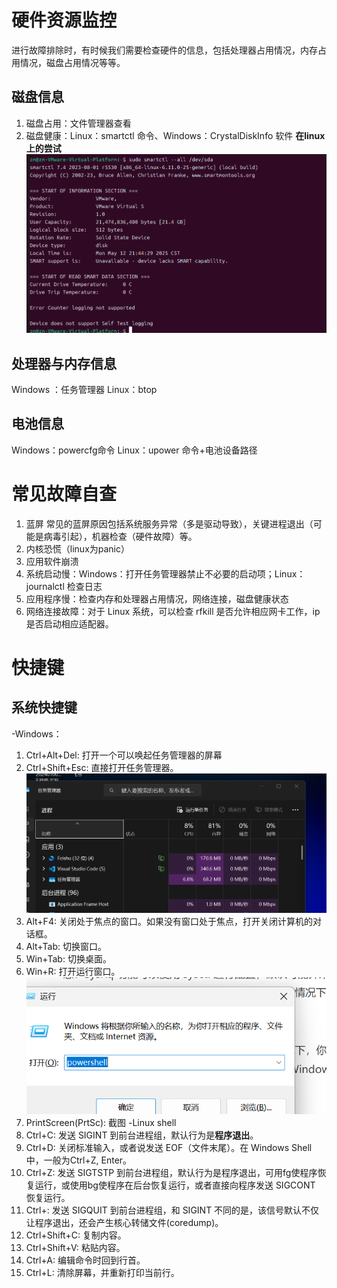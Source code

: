 # 硬件资源监控 #
进行故障排除时，有时候我们需要检查硬件的信息，包括处理器占用情况，内存占用情况，磁盘占用情况等等。
## 磁盘信息 ##
1. 磁盘占用：文件管理器查看
2. 磁盘健康：Linux：smartctl 命令、Windows：CrystalDiskInfo 软件
   **在linux上的尝试**
![alt text](image-5.png)
## 处理器与内存信息 ##
Windows ：任务管理器
Linux：btop
## 电池信息 ##
Windows：powercfg命令
Linux：upower 命令+电池设备路径
# 常见故障自查 #
1. 蓝屏 
常见的蓝屏原因包括系统服务异常（多是驱动导致），关键进程退出（可能是病毒引起），机器检查（硬件故障）等。
2. 内核恐慌（linux为panic）
3. 应用软件崩溃
4. 系统启动慢：Windows：打开任务管理器禁止不必要的启动项；Linux：journalctl 检查日志
5. 应用程序慢：检查内存和处理器占用情况，网络连接，磁盘健康状态
6. 网络连接故障：对于 Linux 系统，可以检查 rfkill 是否允许相应网卡工作，ip 是否启动相应适配器。
# 快捷键 #
## 系统快捷键 ##
-Windows：
1. Ctrl+Alt+Del: 打开一个可以唤起任务管理器的屏幕
2. Ctrl+Shift+Esc: 直接打开任务管理器。
![alt text](image-6.png)
3. Alt+F4: 关闭处于焦点的窗口。如果没有窗口处于焦点，打开关闭计算机的对话框。
4. Alt+Tab: 切换窗口。
5. Win+Tab: 切换桌面。
6. Win+R: 打开运行窗口。
   ![alt text](image-7.png)
7. PrintScreen(PrtSc): 截图
-Linux shell
1. Ctrl+C: 发送 SIGINT 到前台进程组，默认行为是**程序退出**。
2. Ctrl+D: 关闭标准输入，或者说发送 EOF（文件末尾）。在 Windows Shell 中，一般为Ctrl+Z, Enter。
3. Ctrl+Z: 发送 SIGTSTP 到前台进程组，默认行为是程序退出，可用fg使程序恢复运行，或使用bg使程序在后台恢复运行，或者直接向程序发送 SIGCONT 恢复运行。
4. Ctrl+\: 发送 SIGQUIT 到前台进程组，和 SIGINT 不同的是，该信号默认不仅让程序退出，还会产生核心转储文件(coredump)。
5. Ctrl+Shift+C: 复制内容。
6. Ctrl+Shift+V: 粘贴内容。
7. Ctrl+A: 编辑命令时回到行首。
8. Ctrl+L: 清除屏幕，并重新打印当前行。